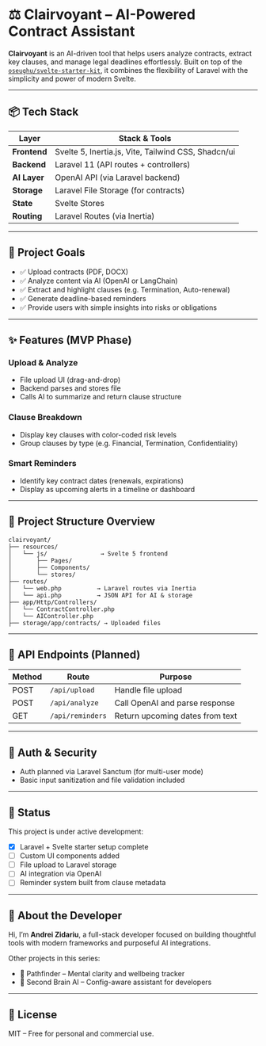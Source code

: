 # ⚖️ Clairvoyant – AI-Powered Contract Assistant

**Clairvoyant** is an AI-driven tool that helps users analyze contracts, extract key clauses, and manage legal deadlines effortlessly. Built on top of the [`oseughu/svelte-starter-kit`](https://github.com/oseughu/svelte-starter-kit), it combines the flexibility of Laravel with the simplicity and power of modern Svelte.

---

## 📦 Tech Stack

| Layer         | Stack & Tools                             |
|---------------|--------------------------------------------|
| **Frontend**  | Svelte 5, Inertia.js, Vite, Tailwind CSS, Shadcn/ui |
| **Backend**   | Laravel 11 (API routes + controllers)      |
| **AI Layer**  | OpenAI API (via Laravel backend)           |
| **Storage**   | Laravel File Storage (for contracts)       |
| **State**     | Svelte Stores                              |
| **Routing**   | Laravel Routes (via Inertia)               |

---

## 🎯 Project Goals

- ✅ Upload contracts (PDF, DOCX)
- ✅ Analyze content via AI (OpenAI or LangChain)
- ✅ Extract and highlight clauses (e.g. Termination, Auto-renewal)
- ✅ Generate deadline-based reminders
- ✅ Provide users with simple insights into risks or obligations

---

## ✨ Features (MVP Phase)

### Upload & Analyze
- File upload UI (drag-and-drop)
- Backend parses and stores file
- Calls AI to summarize and return clause structure

### Clause Breakdown
- Display key clauses with color-coded risk levels
- Group clauses by type (e.g. Financial, Termination, Confidentiality)

### Smart Reminders
- Identify key contract dates (renewals, expirations)
- Display as upcoming alerts in a timeline or dashboard

---

## 📁 Project Structure Overview

```
clairvoyant/
├── resources/
│   └── js/               → Svelte 5 frontend
│       ├── Pages/
│       ├── Components/
│       └── stores/
├── routes/
│   └── web.php          → Laravel routes via Inertia
│   └── api.php          → JSON API for AI & storage
├── app/Http/Controllers/
│   └── ContractController.php
│   └── AIController.php
├── storage/app/contracts/ → Uploaded files
```

---

## 🧪 API Endpoints (Planned)

| Method | Route             | Purpose                          |
|--------|-------------------|----------------------------------|
| POST   | `/api/upload`     | Handle file upload               |
| POST   | `/api/analyze`    | Call OpenAI and parse response   |
| GET    | `/api/reminders`  | Return upcoming dates from text  |

---

## 🔐 Auth & Security

- Auth planned via Laravel Sanctum (for multi-user mode)
- Basic input sanitization and file validation included

---

## 🚧 Status

This project is under active development:
- [x] Laravel + Svelte starter setup complete
- [ ] Custom UI components added
- [ ] File upload to Laravel storage
- [ ] AI integration via OpenAI
- [ ] Reminder system built from clause metadata

---

## 👤 About the Developer

Hi, I’m **Andrei Zidariu**, a full-stack developer focused on building thoughtful tools with modern frameworks and purposeful AI integrations.

Other projects in this series:
- 🧭 Pathfinder – Mental clarity and wellbeing tracker
- 🧠 Second Brain AI – Config-aware assistant for developers

---

## 📄 License

MIT – Free for personal and commercial use.

